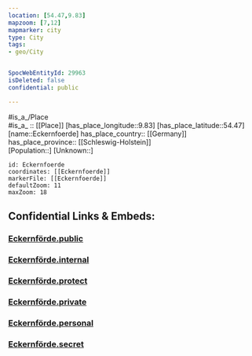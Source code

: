```yaml
---
location: [54.47,9.83] 
mapzoom: [7,12] 
mapmarker: city 
type: City
tags:
- geo/City


SpocWebEntityId: 29963
isDeleted: false
confidential: public

---
```

#is_a_/Place  
#is_a_ :: [[Place]] 
[has_place_longitude::9.83] 
[has_place_latitude::54.47] 
[name::Eckernfoerde] 
has_place_country:: [[Germany]]  
has_place_province:: [[Schleswig-Holstein]]  
[Population::] 
[Unknown::] 


```leaflet
id: Eckernfoerde
coordinates: [[Eckernfoerde]] 
markerFile: [[Eckernfoerde]] 
defaultZoom: 11 
maxZoom: 18
```


## Confidential Links & Embeds: 

### [Eckernförde.public](/_public/\Earth\Continent\Europe\Europe~Central\Germany\Germany~West\Schleswig-Holstein\counties~SH\Rendsburg-Eckernförde\cities~RendsburgEckernförde.public.md) 

### [Eckernförde.internal](/_internal/\Earth\Continent\Europe\Europe~Central\Germany\Germany~West\Schleswig-Holstein\counties~SH\Rendsburg-Eckernförde\cities~RendsburgEckernförde.internal.md) 

### [Eckernförde.protect](/_protect/\Earth\Continent\Europe\Europe~Central\Germany\Germany~West\Schleswig-Holstein\counties~SH\Rendsburg-Eckernförde\cities~RendsburgEckernförde.protect.md) 

### [Eckernförde.private](/_private/\Earth\Continent\Europe\Europe~Central\Germany\Germany~West\Schleswig-Holstein\counties~SH\Rendsburg-Eckernförde\cities~RendsburgEckernförde.private.md) 

### [Eckernförde.personal](/_personal/\Earth\Continent\Europe\Europe~Central\Germany\Germany~West\Schleswig-Holstein\counties~SH\Rendsburg-Eckernförde\cities~RendsburgEckernförde.personal.md) 

### [Eckernförde.secret](/_secret/\Earth\Continent\Europe\Europe~Central\Germany\Germany~West\Schleswig-Holstein\counties~SH\Rendsburg-Eckernförde\cities~RendsburgEckernförde.secret.md)

